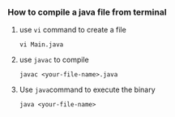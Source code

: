 ### How to compile a java file from terminal

1. use `vi` command to create a file
    ```
    vi Main.java
    ```
2. use `javac` to compile
    ```
    javac <your-file-name>.java
    ```
3. Use `java`command to execute the binary
    ```
    java <your-file-name>
    ```
